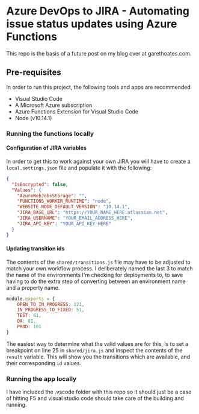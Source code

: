# Azure DevOps to JIRA - Automating issue status updates using Azure Functions

This repo is the basis of a future post on my blog over at garethoates.com.

## Pre-requisites

In order to run this project, the following tools and apps are recommended

* Visual Studio Code
* A Microsoft Azure subscription
* Azure Functions Extension for Visual Studio Code
* Node (v10.14.1)

### Running the functions locally

#### Configuration of JIRA variables

In order to get this to work against your own JIRA you will have to create a
`local.settings.json` file and populate it with the following:

```json
{
  "IsEncrypted": false,
  "Values": {
    "AzureWebJobsStorage": "",
    "FUNCTIONS_WORKER_RUNTIME": "node",
    "WEBSITE_NODE_DEFAULT_VERSION": "10.14.1",
    "JIRA_BASE_URL": "https://YOUR_NAME_HERE.atlassian.net",
    "JIRA_USERNAME": "YOUR_EMAIL_ADDRESS_HERE",
    "JIRA_API_KEY": "YOUR_API_KEY_HERE"
  }
}
```

#### Updating transition ids

The contents of the `shared/transitions.js` file may have to be adjusted to match
your own workflow process.  I deliberately named the last 3 to match the name
of the environments I'm checking for deployments to, to save having to do
the extra step of converting between an environment name and a property name.

```js
module.exports = {
    OPEN_TO_IN_PROGRESS: 121,
    IN_PROGRESS_TO_FIXED: 51,
    TEST: 61,
    QA: 81,
    PROD: 101
}
```

The easiest way to determine what the valid values are for this, is to set a breakpoint
on line 25 in `shared/jira.js` and inspect the contents of the `result` variable.
This will show you the transitions which are available, and their corresponding `id` values.

### Running the app locally

I have included the .vscode folder with this repo so it should just be a case of
hitting F5 and visual studio code should take care of the building and running.
